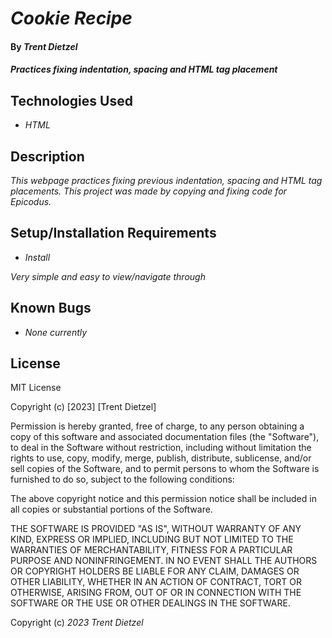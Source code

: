 # _Cookie Recipe_

#### By _**Trent Dietzel**_

#### _Practices fixing indentation, spacing and HTML tag placement_

## Technologies Used

* _HTML_

## Description

_This webpage practices fixing previous indentation, spacing and HTML tag placements. This project was made by copying and fixing code for Epicodus._

## Setup/Installation Requirements

* _Install_

_Very simple and easy to view/navigate through_

## Known Bugs

* _None currently_

## License

MIT License

Copyright (c) [2023] [Trent Dietzel]

Permission is hereby granted, free of charge, to any person obtaining a copy
of this software and associated documentation files (the "Software"), to deal
in the Software without restriction, including without limitation the rights
to use, copy, modify, merge, publish, distribute, sublicense, and/or sell
copies of the Software, and to permit persons to whom the Software is
furnished to do so, subject to the following conditions:

The above copyright notice and this permission notice shall be included in all
copies or substantial portions of the Software.

THE SOFTWARE IS PROVIDED "AS IS", WITHOUT WARRANTY OF ANY KIND, EXPRESS OR
IMPLIED, INCLUDING BUT NOT LIMITED TO THE WARRANTIES OF MERCHANTABILITY,
FITNESS FOR A PARTICULAR PURPOSE AND NONINFRINGEMENT. IN NO EVENT SHALL THE
AUTHORS OR COPYRIGHT HOLDERS BE LIABLE FOR ANY CLAIM, DAMAGES OR OTHER
LIABILITY, WHETHER IN AN ACTION OF CONTRACT, TORT OR OTHERWISE, ARISING FROM,
OUT OF OR IN CONNECTION WITH THE SOFTWARE OR THE USE OR OTHER DEALINGS IN THE
SOFTWARE.

Copyright (c) _2023_ _Trent Dietzel_